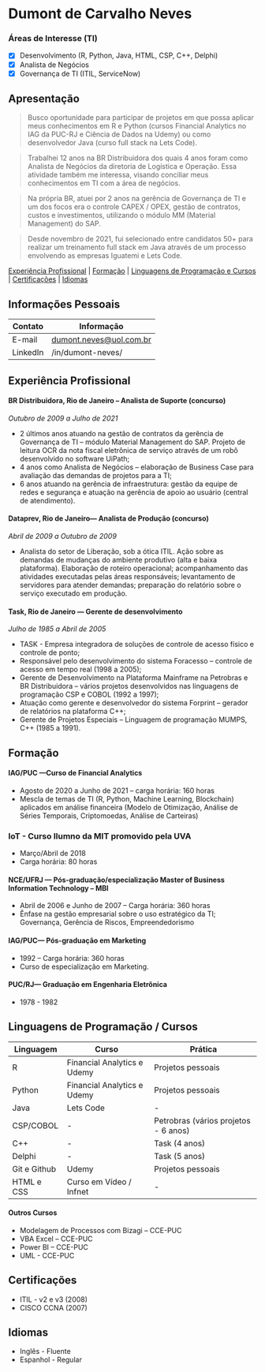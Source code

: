 # Dumont de Carvalho Neves
### Áreas de Interesse (TI)
- [X] Desenvolvimento (R, Python, Java, HTML, CSP, C++, Delphi)
- [X] Analista de Negócios
- [X] Governança de TI (ITIL, ServiceNow)

## Apresentação
>Busco oportunidade para participar de projetos em que possa aplicar meus conhecimentos em R e Python (cursos Financial Analytics no IAG da PUC-RJ e Ciência de Dados na Udemy) ou como desenvolvedor Java (curso full stack na Lets Code).   

>Trabalhei 12 anos na BR Distribuidora dos quais 4 anos foram como Analista de Negócios da diretoria de Logística e Operação. Essa atividade também me interessa, visando conciliar meus conhecimentos em TI com a área de negócios. 

>Na própria BR, atuei por 2 anos na gerência de Governança de TI e um dos focos era o controle CAPEX / OPEX, gestão de contratos, custos e investimentos, utilizando o módulo MM (Material Management) do SAP.

>Desde novembro de 2021, fui selecionado entre candidatos 50+ para realizar um treinamento full stack em Java através de um processo envolvendo as empresas Iguatemi e Lets Code.  

[Experiência Profissional](#experiência-profissional) |
[Formação](#formação) |
[Linguagens de Programação e Cursos](#linguagens-de-programação--cursos) |
[Certificações](#certificações) |
[Idiomas](#idiomas)
## Informações Pessoais
Contato | Informação
----------- | ---------
E-mail | dumont.neves@uol.com.br
LinkedIn | /in/dumont-neves/

## Experiência Profissional
#### BR Distribuidora, Rio de Janeiro – Analista de Suporte (concurso)
_Outubro de 2009 a Julho de 2021_
* 2 últimos anos atuando na gestão de contratos da gerência de Governança de TI – módulo Material Management do SAP.  Projeto de leitura OCR da nota fiscal eletrônica de serviço através de um robô desenvolvido no software UiPath;
* 4 anos como Analista de Negócios – elaboração de Business Case para avaliação das demandas de projetos para a TI;
* 6 anos atuando na gerência de infraestrutura: gestão da equipe de redes e segurança e atuação na gerência de apoio ao usuário (central de atendimento). 

#### Dataprev, Rio de Janeiro— Analista de Produção (concurso)
_Abril de 2009 a Outubro de 2009_
* Analista do setor de Liberação, sob a ótica ITIL.  Ação sobre as demandas de mudanças do ambiente produtivo (alta e baixa plataforma). Elaboração de roteiro operacional; acompanhamento das atividades executadas pelas áreas responsáveis; levantamento de servidores para atender demandas; preparação do relatório sobre o serviço executado em produção.

#### Task, Rio de Janeiro — Gerente de desenvolvimento
_Julho de 1985 a Abril de 2005_
* TASK - Empresa integradora de soluções de controle de acesso físico e controle de ponto;
* Responsável pelo desenvolvimento do sistema Foracesso – controle de acesso em tempo real (1998 a 2005); 
* Gerente de Desenvolvimento na Plataforma Mainframe na Petrobras e BR Distribuidora – vários projetos desenvolvidos nas linguagens de programação CSP e COBOL (1992 a 1997);
* Atuação como gerente e desenvolvedor do sistema Forprint – gerador de relatórios na plataforma C++;
* Gerente de Projetos Especiais – Linguagem de programação MUMPS, C++ (1985 a 1991).

## Formação
#### IAG/PUC —Curso de Financial Analytics 
* Agosto de 2020 a Junho de 2021 – carga horária: 160 horas
* Mescla de temas de TI (R, Python, Machine Learning, Blockchain) aplicados em análise financeira (Modelo de Otimização, Análise de Séries Temporais, Criptomoedas, Análise de Carteiras)

### IoT - Curso Ilumno da MIT promovido pela UVA
* Março/Abril de 2018
* Carga horária: 80 horas

#### NCE/UFRJ — Pós-graduação/especialização Master of Business Information Technology – MBI
* Abril de 2006 e Junho de 2007 – Carga horária: 360 horas
* Ênfase na gestão empresarial sobre o uso estratégico da TI; Governança, Gerência de Riscos, Empreendedorismo

#### IAG/PUC— Pós-graduação em Marketing
* 1992 – Carga horária: 360 horas
* Curso de especialização em Marketing.  

#### PUC/RJ— Graduação em Engenharia Eletrônica
* 1978 - 1982

## Linguagens de Programação / Cursos
Linguagem | Curso | Prática
----------- | --------- | ---------
R | Financial Analytics e Udemy | Projetos pessoais
Python | Financial Analytics e Udemy | Projetos pessoais
Java |	Lets Code | -
CSP/COBOL	| - |	Petrobras (vários projetos - 6 anos)
C++	| - |	Task (4 anos)
Delphi | - | Task (5 anos)
Git e Github | Udemy | Projetos pessoais	
HTML e CSS | Curso em Vídeo / Infnet | -	

#### Outros Cursos
* Modelagem de Processos com Bizagi – CCE-PUC
* VBA Excel – CCE-PUC
* Power BI – CCE-PUC
* UML - CCE-PUC

## Certificações
* ITIL - v2 e v3 (2008)
* CISCO CCNA (2007)

## Idiomas
* Inglês - Fluente
* Espanhol - Regular
